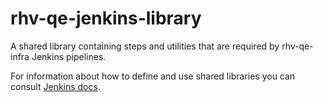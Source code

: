 # rhv-qe-jenkins-library
A shared library containing steps and utilities that are required by rhv-qe-infra Jenkins pipelines.

For information about how to define and use shared libraries you can consult
[Jenkins docs](https://jenkins.io/doc/book/pipeline/shared-libraries/#defining-global-variables).
